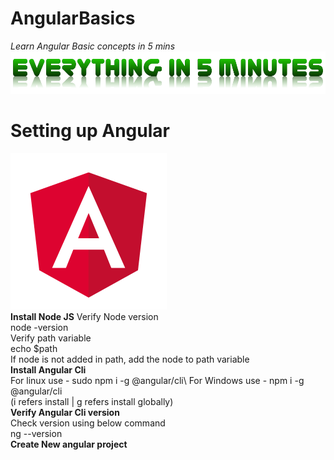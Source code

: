 # AngularBasics
*Learn Angular Basic concepts in 5 mins*
![Everything in 5 min](assets/everythingin5mins.png)
# Setting up Angular
![Angular](assets/angular.png)\
**Install Node JS**
Verify Node version\
node -version\
Verify path variable\
echo $path\
If node is not added in path, add the node to path variable\
**Install Angular Cli**\
For linux use - sudo npm i -g @angular/cli\ 
For Windows use - npm i -g @angular/cli\
(i refers install | g refers install globally)\
**Verify Angular Cli version**\
Check version using below command\
ng --version\
**Create New angular project**
